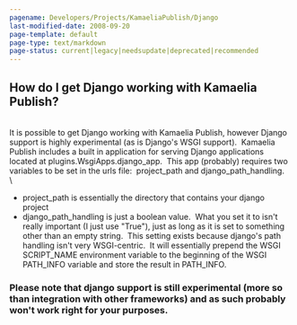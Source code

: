 ```yaml
---
pagename: Developers/Projects/KamaeliaPublish/Django
last-modified-date: 2008-09-20
page-template: default
page-type: text/markdown
page-status: current|legacy|needsupdate|deprecated|recommended
---
```

How do I get Django working with Kamaelia Publish?
--------------------------------------------------

\
It is possible to get Django working with Kamaelia Publish, however
Django support is highly experimental (as is Django\'s WSGI support). 
Kamaelia Publish includes a built in application for serving Django
applications located at plugins.WsgiApps.django\_app.  This app
(probably) requires two variables to be set in the urls file: 
project\_path and django\_path\_handling.\
\

-   project\_path is essentially the directory that contains your django
    project
-   django\_path\_handling is just a boolean value.  What you set it to
    isn\'t really important (I just use \"True\"), just as long as it is
    set to something other than an empty string.  This setting exists
    because django\'s path handling isn\'t very WSGI-centric.  It will
    essentially prepend the WSGI SCRIPT\_NAME environment variable to
    the beginning of the WSGI PATH\_INFO variable and store the result
    in PATH\_INFO.

### Please note that django support is still experimental (more so than integration with other frameworks) and as such probably won\'t work right for your purposes. 
